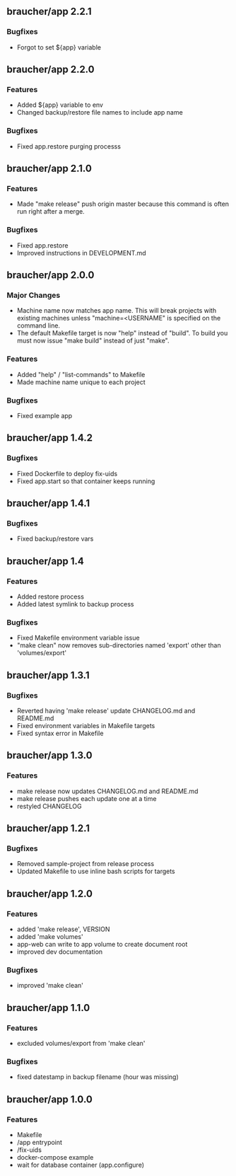 ## braucher/app 2.2.1

### Bugfixes
- Forgot to set ${app} variable

## braucher/app 2.2.0

### Features
- Added ${app} variable to env
- Changed backup/restore file names to include app name

### Bugfixes
- Fixed app.restore purging processs

## braucher/app 2.1.0

### Features
- Made "make release" push origin master because this command
  is often run right after a merge.

### Bugfixes
- Fixed app.restore
- Improved instructions in DEVELOPMENT.md

## braucher/app 2.0.0

### Major Changes
- Machine name now matches app name. This will break projects 
  with existing machines unless "machine=<USERNAME" is specified
  on the command line.
- The default Makefile target is now "help" instead of "build". To build
  you must now issue "make build" instead of just "make".

### Features
- Added "help" / "list-commands" to Makefile
- Made machine name unique to each project

### Bugfixes
- Fixed example app

## braucher/app 1.4.2

### Bugfixes
- Fixed Dockerfile to deploy fix-uids
- Fixed app.start so that container keeps running

## braucher/app 1.4.1

### Bugfixes
- Fixed backup/restore vars

## braucher/app 1.4

### Features
- Added restore process
- Added latest symlink to backup process

### Bugfixes
- Fixed Makefile environment variable issue
- "make clean" now removes sub-directories named 'export'
  other than 'volumes/export'

## braucher/app 1.3.1

### Bugfixes
- Reverted having 'make release' update CHANGELOG.md and README.md
- Fixed environment variables in Makefile targets
- Fixed syntax error in Makefile

## braucher/app 1.3.0

### Features
- make release now updates CHANGELOG.md and README.md
- make release pushes each update one at a time
- restyled CHANGELOG

## braucher/app 1.2.1

### Bugfixes
- Removed sample-project from release process
- Updated Makefile to use inline bash scripts for targets

## braucher/app 1.2.0

### Features
- added 'make release', VERSION
- added 'make volumes'
- app-web can write to app volume to create document root
- improved dev documentation

### Bugfixes
- improved 'make clean'

## braucher/app 1.1.0

### Features
- excluded volumes/export from 'make clean'

### Bugfixes
- fixed datestamp in backup filename (hour was missing)

## braucher/app 1.0.0

### Features
- Makefile
- /app entrypoint
- /fix-uids
- docker-compose example
- wait for database container (app.configure)

